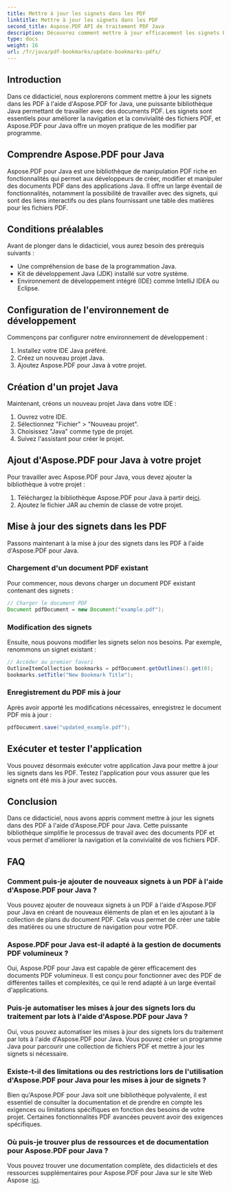 ```yaml
---
title: Mettre à jour les signets dans les PDF
linktitle: Mettre à jour les signets dans les PDF
second_title: Aspose.PDF API de traitement PDF Java
description: Découvrez comment mettre à jour efficacement les signets PDF à l'aide d'Aspose.PDF pour Java. Notre guide étape par étape simplifie le processus.
type: docs
weight: 16
url: /fr/java/pdf-bookmarks/update-bookmarks-pdfs/
---
```


## Introduction

Dans ce didacticiel, nous explorerons comment mettre à jour les signets dans les PDF à l'aide d'Aspose.PDF for Java, une puissante bibliothèque Java permettant de travailler avec des documents PDF. Les signets sont essentiels pour améliorer la navigation et la convivialité des fichiers PDF, et Aspose.PDF pour Java offre un moyen pratique de les modifier par programme.

## Comprendre Aspose.PDF pour Java

Aspose.PDF pour Java est une bibliothèque de manipulation PDF riche en fonctionnalités qui permet aux développeurs de créer, modifier et manipuler des documents PDF dans des applications Java. Il offre un large éventail de fonctionnalités, notamment la possibilité de travailler avec des signets, qui sont des liens interactifs ou des plans fournissant une table des matières pour les fichiers PDF.

## Conditions préalables

Avant de plonger dans le didacticiel, vous aurez besoin des prérequis suivants :

- Une compréhension de base de la programmation Java.
- Kit de développement Java (JDK) installé sur votre système.
- Environnement de développement intégré (IDE) comme IntelliJ IDEA ou Eclipse.

## Configuration de l'environnement de développement

Commençons par configurer notre environnement de développement :

1. Installez votre IDE Java préféré.
2. Créez un nouveau projet Java.
3. Ajoutez Aspose.PDF pour Java à votre projet.

## Création d'un projet Java

Maintenant, créons un nouveau projet Java dans votre IDE :

1. Ouvrez votre IDE.
2. Sélectionnez "Fichier" > "Nouveau projet".
3. Choisissez "Java" comme type de projet.
4. Suivez l'assistant pour créer le projet.

## Ajout d'Aspose.PDF pour Java à votre projet

Pour travailler avec Aspose.PDF pour Java, vous devez ajouter la bibliothèque à votre projet :

1.  Téléchargez la bibliothèque Aspose.PDF pour Java à partir de[ici](https://releases.aspose.com/pdf/java/).
2. Ajoutez le fichier JAR au chemin de classe de votre projet.

## Mise à jour des signets dans les PDF

Passons maintenant à la mise à jour des signets dans les PDF à l'aide d'Aspose.PDF pour Java.

### Chargement d'un document PDF existant

Pour commencer, nous devons charger un document PDF existant contenant des signets :

```java
// Charger le document PDF
Document pdfDocument = new Document("example.pdf");
```

### Modification des signets

Ensuite, nous pouvons modifier les signets selon nos besoins. Par exemple, renommons un signet existant :

```java
// Accéder au premier favori
OutlineItemCollection bookmarks = pdfDocument.getOutlines().get(0);
bookmarks.setTitle("New Bookmark Title");
```

### Enregistrement du PDF mis à jour

Après avoir apporté les modifications nécessaires, enregistrez le document PDF mis à jour :

```java
pdfDocument.save("updated_example.pdf");
```

## Exécuter et tester l'application

Vous pouvez désormais exécuter votre application Java pour mettre à jour les signets dans les PDF. Testez l'application pour vous assurer que les signets ont été mis à jour avec succès.

## Conclusion

Dans ce didacticiel, nous avons appris comment mettre à jour les signets dans des PDF à l'aide d'Aspose.PDF pour Java. Cette puissante bibliothèque simplifie le processus de travail avec des documents PDF et vous permet d'améliorer la navigation et la convivialité de vos fichiers PDF.

## FAQ

### Comment puis-je ajouter de nouveaux signets à un PDF à l'aide d'Aspose.PDF pour Java ?

Vous pouvez ajouter de nouveaux signets à un PDF à l'aide d'Aspose.PDF pour Java en créant de nouveaux éléments de plan et en les ajoutant à la collection de plans du document PDF. Cela vous permet de créer une table des matières ou une structure de navigation pour votre PDF.

### Aspose.PDF pour Java est-il adapté à la gestion de documents PDF volumineux ?

Oui, Aspose.PDF pour Java est capable de gérer efficacement des documents PDF volumineux. Il est conçu pour fonctionner avec des PDF de différentes tailles et complexités, ce qui le rend adapté à un large éventail d'applications.

### Puis-je automatiser les mises à jour des signets lors du traitement par lots à l'aide d'Aspose.PDF pour Java ?

Oui, vous pouvez automatiser les mises à jour des signets lors du traitement par lots à l'aide d'Aspose.PDF pour Java. Vous pouvez créer un programme Java pour parcourir une collection de fichiers PDF et mettre à jour les signets si nécessaire.

### Existe-t-il des limitations ou des restrictions lors de l'utilisation d'Aspose.PDF pour Java pour les mises à jour de signets ?

Bien qu'Aspose.PDF pour Java soit une bibliothèque polyvalente, il est essentiel de consulter la documentation et de prendre en compte les exigences ou limitations spécifiques en fonction des besoins de votre projet. Certaines fonctionnalités PDF avancées peuvent avoir des exigences spécifiques.

### Où puis-je trouver plus de ressources et de documentation pour Aspose.PDF pour Java ?

 Vous pouvez trouver une documentation complète, des didacticiels et des ressources supplémentaires pour Aspose.PDF pour Java sur le site Web Aspose :[ici](https://reference.aspose.com/pdf/java/).